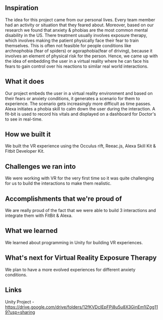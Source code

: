 ## Inspiration

The idea for this project came from our personal lives. Every team member had an activity or situation that they feared about. Moreover, based on our research we found that anxiety & phobias are the most common mental disability in the US. There treatment usually involves exposure therapy, which involves making the patient physically face their fear to train themselves. This is often not feasible for people conditions like archnophobia (fear of spiders) or agoraphobia(fear of driving), because it involves an element of physical risk for the person. Hence, we came up with the idea of embedding the user in a virtual reality where he can face his fears to gain control over his reactions to similar real world interactions. 

## What it does

Our project embeds the user in a virtual reality environment and based on their fears or anxiety conditions, it generates a scenario for them to experience. The scenario gets increasingly more difficult as time passes. Alexa initiates a phobia skill to calm down the user during the interaction. A fit-bit is used to record his vitals and displayed on a dashboard for Doctor's to see in real-time.

## How we built it

We built the VR experience using the  Occulus rift, Reeac.js, Alexa Skill Kit & Fitbit Developer Kit.

## Challenges we ran into

We were working with VR for the very first time so it was quite challenging for us to build the interactions to make them realistic.

## Accomplishments that we're proud of

We are really proud of the fact that we were able to build 3 interactions and integrate them with FitBit & Alexa.

## What we learned

We learned about programming in Unity for building VR experiences.

## What's next for Virtual Reality Exposure Therapy

We plan to have a more evolved experiences for different anxiety conditions.

## Links 
Unity Project - https://drive.google.com/drive/folders/12fKVDcIEpFPj8u5u8X3GinEm1IZgg119?usp=sharing
